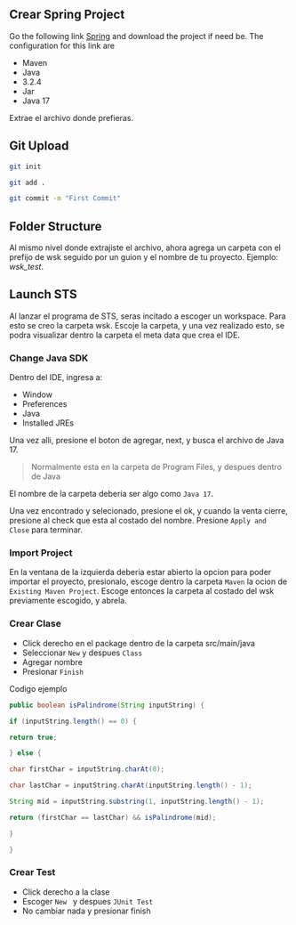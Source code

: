 ## Crear Spring Project

Go the following link [Spring](https://start.spring.io/#!type=maven-project&language=java&platformVersion=3.2.4&packaging=jar&jvmVersion=17&groupId=pe.edu.upc&artifactId=test&name=test&description=Demo%20project%20for%20Spring%20Boot&packageName=pe.edu.upc.test) and download the project if need be. The configuration for this link are

- Maven
- Java
- 3.2.4
- Jar
- Java 17

Extrae el archivo donde prefieras.

## Git Upload

``` bash
git init
```

``` bash
git add .
```

``` bash
git commit -m "First Commit"
```

## Folder Structure

Al mismo nivel donde extrajiste el archivo, ahora agrega un carpeta con el prefijo de wsk seguido por un guion y el nombre de tu proyecto. Ejemplo: *wsk_test*.

## Launch STS

Al lanzar el programa de STS, seras incitado a escoger un workspace. Para esto se creo la carpeta wsk. Escoje la carpeta, y una vez realizado esto, se podra visualizar dentro la carpeta el meta data que crea el IDE.

### Change Java SDK

Dentro del IDE, ingresa a:

- Window
- Preferences
- Java
- Installed JREs

Una vez alli, presione el boton de agregar, next, y busca el archivo de Java 17.

> Normalmente esta en la carpeta de Program Files, y despues dentro de Java

El nombre de la carpeta deberia ser algo como `Java 17`.

Una vez encontrado y selecionado, presione el ok, y cuando la venta cierre, presione al check que esta al costado del nombre.
Presione `Apply and Close` para terminar.

### Import Project

En la ventana de la izquierda deberia estar abierto la opcion para poder importar el proyecto, presionalo, escoge dentro la carpeta `Maven` la ocion de `Existing Maven Project`.
Escoge entonces la carpeta al costado del wsk previamente escogido, y abrela.

### Crear Clase

- Click derecho en el package dentro de la carpeta src/main/java
- Seleccionar `New` y despues `Class`
- Agregar nombre
- Presionar `Finish`

Codigo ejemplo

``` java
public boolean isPalindrome(String inputString) {

if (inputString.length() == 0) {

return true;

} else {

char firstChar = inputString.charAt(0);

char lastChar = inputString.charAt(inputString.length() - 1);

String mid = inputString.substring(1, inputString.length() - 1);

return (firstChar == lastChar) && isPalindrome(mid);

}

}
```

### Crear Test

- Click derecho a la clase
- Escoger `New ` y despues `JUnit Test`
- No cambiar nada y presionar finish